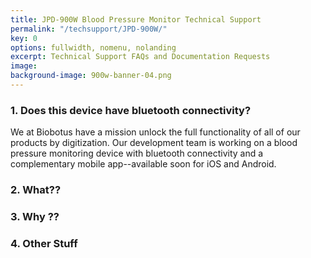 ```yaml
---
title: JPD-900W Blood Pressure Monitor Technical Support
permalink: "/techsupport/JPD-900W/"
key: 0
options: fullwidth, nomenu, nolanding
excerpt: Technical Support FAQs and Documentation Requests
image: 
background-image: 900w-banner-04.png
---
```

### 1. Does this device have bluetooth connectivity?
We at Biobotus have a mission unlock the full functionality of all of our products by digitization.  Our development team is working on a blood pressure monitoring device with bluetooth connectivity and a complementary mobile app--available soon for iOS and Android.

### 2. What??
### 3. Why ??
### 4. Other Stuff

